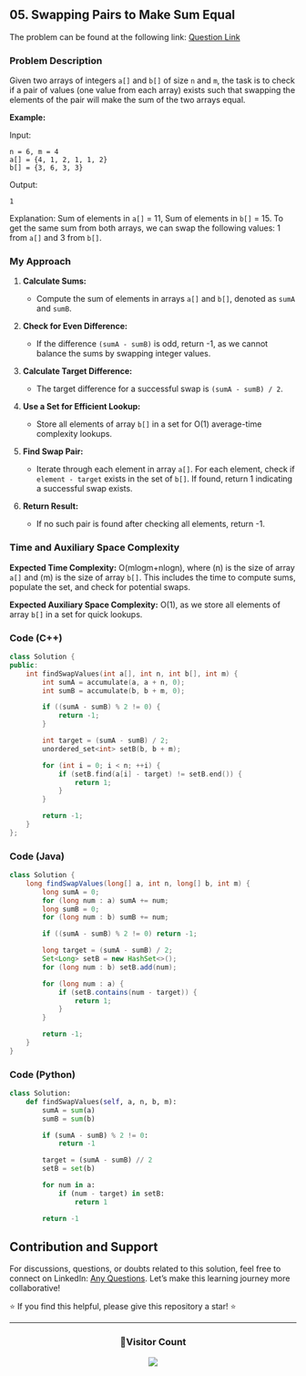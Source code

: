 ## 05. Swapping Pairs to Make Sum Equal

The problem can be found at the following link: [Question Link](https://www.geeksforgeeks.org/problems/swapping-pairs-make-sum-equal4142/1)

### Problem Description

Given two arrays of integers `a[]` and `b[]` of size `n` and `m`, the task is to check if a pair of values (one value from each array) exists such that swapping the elements of the pair will make the sum of the two arrays equal.

**Example:**

Input:

```
n = 6, m = 4
a[] = {4, 1, 2, 1, 1, 2}
b[] = {3, 6, 3, 3}
```

Output:

```
1
```

Explanation:
Sum of elements in `a[]` = 11, Sum of elements in `b[]` = 15. To get the same sum from both arrays, we can swap the following values: 1 from `a[]` and 3 from `b[]`.

### My Approach

1. **Calculate Sums:**

   - Compute the sum of elements in arrays `a[]` and `b[]`, denoted as `sumA` and `sumB`.

2. **Check for Even Difference:**

   - If the difference `(sumA - sumB)` is odd, return -1, as we cannot balance the sums by swapping integer values.

3. **Calculate Target Difference:**

   - The target difference for a successful swap is `(sumA - sumB) / 2`.

4. **Use a Set for Efficient Lookup:**

   - Store all elements of array `b[]` in a set for O(1) average-time complexity lookups.

5. **Find Swap Pair:**

   - Iterate through each element in array `a[]`. For each element, check if `element - target` exists in the set of `b[]`. If found, return 1 indicating a successful swap exists.

6. **Return Result:**
   - If no such pair is found after checking all elements, return -1.

### Time and Auxiliary Space Complexity

**Expected Time Complexity:** O(mlogm+nlogn), where \(n\) is the size of array `a[]` and \(m\) is the size of array `b[]`. This includes the time to compute sums, populate the set, and check for potential swaps.

**Expected Auxiliary Space Complexity:** O(1), as we store all elements of array `b[]` in a set for quick lookups.

### Code (C++)

```cpp
class Solution {
public:
    int findSwapValues(int a[], int n, int b[], int m) {
        int sumA = accumulate(a, a + n, 0);
        int sumB = accumulate(b, b + m, 0);

        if ((sumA - sumB) % 2 != 0) {
            return -1;
        }

        int target = (sumA - sumB) / 2;
        unordered_set<int> setB(b, b + m);

        for (int i = 0; i < n; ++i) {
            if (setB.find(a[i] - target) != setB.end()) {
                return 1;
            }
        }

        return -1;
    }
};
```

### Code (Java)

```java
class Solution {
    long findSwapValues(long[] a, int n, long[] b, int m) {
        long sumA = 0;
        for (long num : a) sumA += num;
        long sumB = 0;
        for (long num : b) sumB += num;

        if ((sumA - sumB) % 2 != 0) return -1;

        long target = (sumA - sumB) / 2;
        Set<Long> setB = new HashSet<>();
        for (long num : b) setB.add(num);

        for (long num : a) {
            if (setB.contains(num - target)) {
                return 1;
            }
        }

        return -1;
    }
}
```

### Code (Python)

```python
class Solution:
    def findSwapValues(self, a, n, b, m):
        sumA = sum(a)
        sumB = sum(b)

        if (sumA - sumB) % 2 != 0:
            return -1

        target = (sumA - sumB) // 2
        setB = set(b)

        for num in a:
            if (num - target) in setB:
                return 1

        return -1
```

## Contribution and Support

For discussions, questions, or doubts related to this solution, feel free to connect on LinkedIn: [Any Questions](https://www.linkedin.com/in/patel-hetkumar-sandipbhai-8b110525a/). Let’s make this learning journey more collaborative!

⭐ If you find this helpful, please give this repository a star! ⭐

---

<div align="center">
  <h3><b>📍Visitor Count</b></h3>
</div>

<p align="center">
  <img src="https://visitor-badge.laobi.icu/badge?page_id=Hunterdii.GeeksforGeeks-POTD" />
</p>
